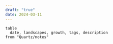 ```yaml
---
draft: "true"
date: 2024-03-11
---
```


```dataview
table
  date, landscapes, growth, tags, description
from "Quartz/notes"
```